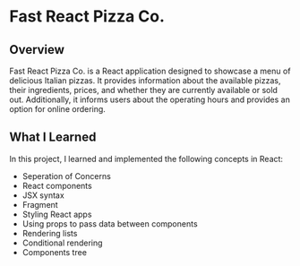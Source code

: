 # Fast React Pizza Co.

## Overview

Fast React Pizza Co. is a React application designed to showcase a menu of delicious Italian pizzas. It provides information about the available pizzas, their ingredients, prices, and whether they are currently available or sold out. Additionally, it informs users about the operating hours and provides an option for online ordering.

## What I Learned

In this project, I learned and implemented the following concepts in React:

- Seperation of Concerns
- React components
- JSX syntax
- Fragment
- Styling React apps
- Using props to pass data between components
- Rendering lists
- Conditional rendering
- Components tree
